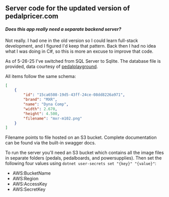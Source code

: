 Server code for the updated version of pedalpricer.com
---
#### <em>Does this app really need a separate backend server?</em>
Not really. I had one in the old version so I could learn full-stack development, and I figured I'd keep that pattern. Back then I had no idea what I was doing in C#, so this is more an excuse to improve that code.

As of 5-26-25 I've switched from SQL Server to Sqlite. The database file is provided, data courtesy of [pedalplayground](https://github.com/PedalPlayground/pedalplayground).

All items follow the same schema:
```json
[
    {
        "id": "15ca6508-19d5-43ff-24ce-08dd8226a971",
        "brand": "MXR",
        "name": "Dyna Comp",
        "width": 2.670,
        "height": 4.500,
        "filename": "mxr-m102.png"
    }
]
```

Filename points to file hosted on an S3 bucket.
Complete documentation can be found via the built-in swagger docs.

To run the server you'll need an S3 bucket which contains all the image files in separate folders (pedals, pedalboards, and powersupplies). Then set the following four values using `dotnet user-secrets set "{key}" "{value}"`:
<ul>
  <li>AWS:BucketName</li>
  <li>AWS:Region</li>
  <li>AWS:AccessKey</li>
  <li>AWS:SecretKey</li>
</ul>
